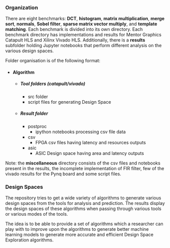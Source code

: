 

### Organization

There are eight benchmarks: **DCT**, **histogram**, **matrix multiplication**, **merge sort**, **normals**, **Sobel filter**, **sparse matrix vector multiply**, and **template matching**. Each benchmark is divided into its own directory. Each benchmark directory has implementations and results for Mentor Graphics Catapult HLS and Xilinx Vivado HLS. Additionally, there is a **results** subfolder holding Jupyter notebooks that perform different analysis on the various design spaces. 

Folder organisation is of the following format:

- #### Algorithm
	- ##### Tool folders (catapult/vivado)
		- src folder
		- script files for generating Design Space
	- ##### Result folder
		- postproc
			- ipython notebooks processing csv file data
		- csv
			- FPGA csv files having latency and resources outputs
		- asic
			- ASIC Design space having area and latency outputs

Note: the **miscellaneous** directory consists of the csv files and notebooks present in the results, the incomplete implementation of FIR filter, few of the vivado results for the Pynq board and some script files. 

### Design Spaces
The repository tries to get a wide variety of algorithms to generate various design spaces from the tools for analysis and prediction. The results display the design spaces of these algorithms when passing through various tools or various modes of the tools. 

The idea is to be able to provide a set of algorithms which a researcher can play with to improve upon the algorithms to generate better machine learning models to generate more accurate and efficient Design Space Exploration algorithms.
